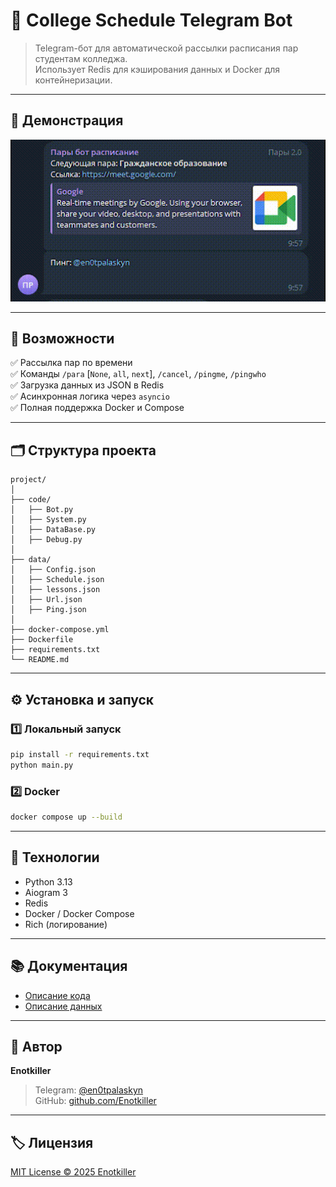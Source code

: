 # 📅 College Schedule Telegram Bot

> Telegram-бот для автоматической рассылки расписания пар студентам колледжа.  
> Использует Redis для кэширования данных и Docker для контейнеризации.

---

## 🚀 Демонстрация
![Bot demo](./docs/demo.gif)

---

## 🧠 Возможности
✅ Рассылка пар по времени  
✅ Команды `/para` [`None`, `all`, `next`], `/cancel`, `/pingme`, `/pingwho`  
✅ Загрузка данных из JSON в Redis  
✅ Асинхронная логика через `asyncio`  
✅ Полная поддержка Docker и Compose  

---

## 🗂️ Структура проекта
```text
project/
│
├── code/
│   ├── Bot.py
│   ├── System.py
│   ├── DataBase.py
│   ├── Debug.py
│
├── data/
│   ├── Config.json
│   ├── Schedule.json
│   ├── lessons.json
│   ├── Url.json
│   ├── Ping.json
│
├── docker-compose.yml
├── Dockerfile
├── requirements.txt
└── README.md
```

---

## ⚙️ Установка и запуск

### 1️⃣ Локальный запуск
```bash
pip install -r requirements.txt
python main.py
```

### 2️⃣ Docker
```bash
docker compose up --build
```

---

## 🧩 Технологии
- Python 3.13  
- Aiogram 3  
- Redis  
- Docker / Docker Compose  
- Rich (логирование)

---

## 📚 Документация
- [Описание кода](/docs/code_description.md)
- [Описание данных](/docs/data_description.md)

---

## 👤 Автор
**Enotkiller**  
> Telegram: [@en0tpalaskyn](https://t.me/en0tpalaskyn)  
> GitHub: [github.com/Enotkiller](https://github.com/Enotkiller)

---

## 🏷️ Лицензия
[MIT License © 2025 Enotkiller](/LICENSE)
